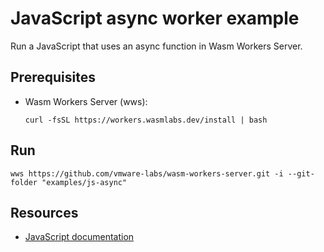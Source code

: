 # JavaScript async worker example

Run a JavaScript that uses an async function in Wasm Workers Server.

## Prerequisites

* Wasm Workers Server (wws):

  ```shell-session
  curl -fsSL https://workers.wasmlabs.dev/install | bash
  ```

## Run

```shell-session
wws https://github.com/vmware-labs/wasm-workers-server.git -i --git-folder "examples/js-async"
```

## Resources

* [JavaScript documentation](https://workers.wasmlabs.dev/docs/languages/javascript)
